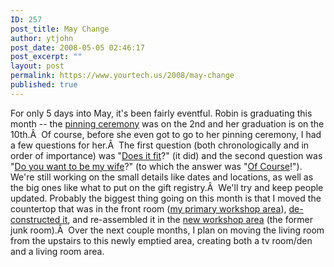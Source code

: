 ```yaml
---
ID: 257
post_title: May Change
author: ytjohn
post_date: 2008-05-05 02:46:17
post_excerpt: ""
layout: post
permalink: https://www.yourtech.us/2008/may-change
published: true
---
```

For only 5 days into May, it's been fairly eventful.
Robin is graduating this month -- the <a href="http://www.sqbnet.net/pics/v/2008/05/">pinning ceremony</a> was on the 2nd and her graduation is on the 10th.Â  Of course, before she even got to go to her pinning ceremony, I had a few questions for her.Â  The first question (both chronologically and in order of importance) was "<a href="http://www.sqbnet.net/pics/v/2008/05/Engagement/The+Ring.JPG.html" target="_blank">Does it fit</a>?" (it did) and the second question was "<a href="http://www.sqbnet.net/pics/v/2008/05/Engagement/Just+the+two+of+us.JPG.html" target="_blank">Do you want to be my wife</a>?" (to which the answer was "<a href="http://www.sqbnet.net/pics/v/2008/05/Engagement/Robin_+as+she+truly+is.JPG.html" target="_blank">Of Course</a>!").
We're still working on the small details like dates and locations, as well as the big ones like what to put on the gift registry.Â  We'll try and keep people updated.
Probably the biggest thing going on this month is that I moved the countertop that was in the front room (<a href="http://www.sqbnet.net/pics/v/2006/August/HouseTour/The+tech+work+area.jpg.html" target="_blank">my primary workshop area</a>), <a href="http://www.sqbnet.net/pics/v/2008/05/housework/missing+counter+2.JPG.html" target="_blank">de-constructed it</a>, and re-assembled it in the <a href="http://www.sqbnet.net/pics/v/2008/05/housework/new+workshop_+angle+2.JPG.html" target="_blank">new workshop area</a> (the former junk room).Â  Over the next couple months, I plan on moving the living room from the upstairs to this newly emptied area, creating both a tv room/den and a living room area.